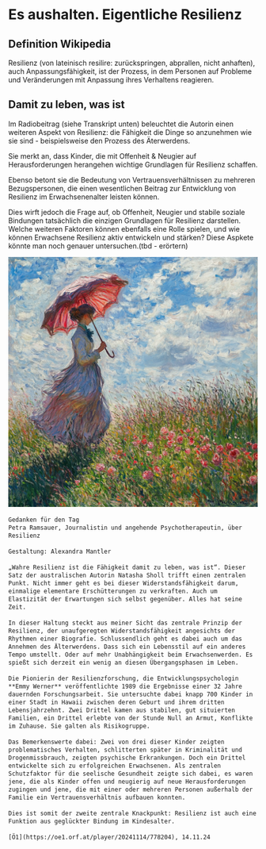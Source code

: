# Es aushalten. Eigentliche Resilienz


## Definition Wikipedia

Resilienz (von lateinisch resilire: zurückspringen, abprallen, nicht anhaften), auch Anpassungsfähigkeit, ist der Prozess, in dem Personen auf Probleme und Veränderungen mit Anpassung ihres Verhaltens reagieren.

## Damit zu leben, was ist

Im Radiobeitrag (siehe Transkript unten) beleuchtet die Autorin einen weiteren Aspekt von Resilienz: die Fähigkeit die Dinge so anzunehmen wie sie sind - beispielsweise den Prozess des Äterwerdens.

Sie merkt an, dass Kinder, die mit Offenheit & Neugier auf Herausforderungen herangehen wichtige Grundlagen für Resilienz schaffen.

Ebenso betont sie die Bedeutung von Vertrauensverhältnissen zu mehreren Bezugspersonen, die einen wesentlichen Beitrag zur Entwicklung von Resilienz im Erwachsenenalter leisten können.

Dies wirft jedoch die Frage auf, ob Offenheit, Neugier und stabile soziale Bindungen tatsächlich die einzigen Grundlagen für Resilienz darstellen.
Welche weiteren Faktoren können ebenfalls eine Rolle spielen, und wie können Erwachsene Resilienz aktiv entwickeln und stärken? Diese Aspkete könnte man noch genauer untersuchen.(tbd - erörtern)

![Resilienz](./images/resilience.png)

```
Gedanken für den Tag
Petra Ramsauer, Journalistin und angehende Psychotherapeutin, über Resilienz

Gestaltung: Alexandra Mantler

„Wahre Resilienz ist die Fähigkeit damit zu leben, was ist“. Dieser Satz der australischen Autorin Natasha Sholl trifft einen zentralen Punkt. Nicht immer geht es bei dieser Widerstandsfähigkeit darum, einmalige elementare Erschütterungen zu verkraften. Auch um Elastizität der Erwartungen sich selbst gegenüber. Alles hat seine Zeit.

In dieser Haltung steckt aus meiner Sicht das zentrale Prinzip der Resilienz, der unaufgeregten Widerstandsfähigkeit angesichts der Rhythmen einer Biografie. Schlussendlich geht es dabei auch um das Annehmen des Älterwerdens. Dass sich ein Lebensstil auf ein anderes Tempo umstellt. Oder auf mehr Unabhängigkeit beim Erwachsenwerden. Es spießt sich derzeit ein wenig an diesen Übergangsphasen im Leben.

Die Pionierin der Resilienzforschung, die Entwicklungspsychologin **Emmy Werner** veröffentlichte 1989 die Ergebnisse einer 32 Jahre dauernden Forschungsarbeit. Sie untersuchte dabei knapp 700 Kinder in einer Stadt in Hawaii zwischen deren Geburt und ihrem dritten Lebensjahrzehnt. Zwei Drittel kamen aus stabilen, gut situierten Familien, ein Drittel erlebte von der Stunde Null an Armut, Konflikte im Zuhause. Sie galten als Risikogruppe.

Das Bemerkenswerte dabei: Zwei von drei dieser Kinder zeigten problematisches Verhalten, schlitterten später in Kriminalität und Drogenmissbrauch, zeigten psychische Erkrankungen. Doch ein Drittel entwickelte sich zu erfolgreichen Erwachsenen. Als zentralen Schutzfaktor für die seelische Gesundheit zeigte sich dabei, es waren jene, die als Kinder offen und neugierig auf neue Herausforderungen zugingen und jene, die mit einer oder mehreren Personen außerhalb der Familie ein Vertrauensverhältnis aufbauen konnten.

Dies ist somit der zweite zentrale Knackpunkt: Resilienz ist auch eine Funktion aus geglückter Bindung im Kindesalter.

[Ö1](https://oe1.orf.at/player/20241114/778204), 14.11.24
```


